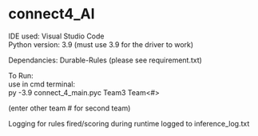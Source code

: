 # connect4_AI

IDE used: Visual Studio Code  
Python version: 3.9 (must use 3.9 for the driver to work)  
  
Dependancies: Durable-Rules (please see requirement.txt)  
  
To Run:  
use in cmd terminal:  
py -3.9 connect_4_main.pyc Team3 Team<#>  
  
(enter other team # for second team)  

Logging for rules fired/scoring during runtime logged to inference_log.txt  